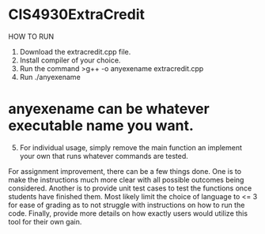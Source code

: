 # CIS4930ExtraCredit
HOW TO RUN
1. Download the extracredit.cpp file.
2. Install compiler of your choice.
3. Run the command >g++ -o anyexename extracredit.cpp
4. Run ./anyexename
# anyexename can be whatever executable name you want.
5. For individual usage, simply remove the main function an implement your own that runs whatever commands are tested.


For assignment improvement, there can be a few things done. One is to make the instructions much more clear with all possible outcomes being considered. Another is to provide unit test cases to test the functions once students have finished them. Most likely limit the choice of language to <= 3 for ease of grading as to not struggle with instructions on how to run the code. Finally, provide more details on how exactly users would utilize this tool for their own gain.
